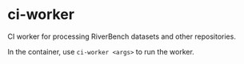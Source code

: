 # ci-worker
CI worker for processing RiverBench datasets and other repositories.

In the container, use `ci-worker <args>` to run the worker.
